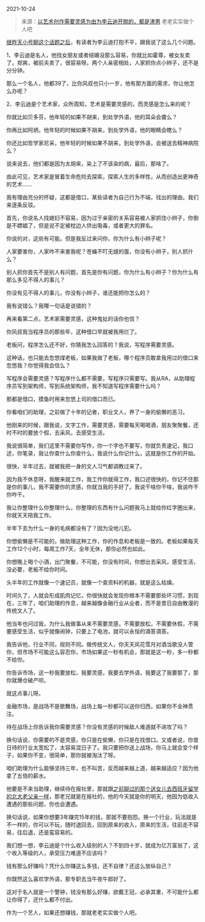 2021-10-24

> 来源：[以艺术创作需要灵感为由为李云迪开脱的，都是渣男](http://mp.weixin.qq.com/s?__biz=MzU0MjYwNDU2Mw==&mid=2247501812&idx=2&sn=96f10f9aa466e68de5a866ea0e128afc&chksm=fb1aab88cc6d229ecb6856b25f85e2972ca457197928e73d81aba9a60d102bba59f7b0dcc42b&scene=27#wechat_redirect)
> 老老实实做个人吧

[继昨天小号聊这个话题之后](http://mp.weixin.qq.com/s?__biz=MzU3NDc5Nzc0NQ==&mid=2247508336&idx=1&sn=b7ef174ef5827a4bf00771861d69f6a6&chksm=fd2e03aeca598ab8cbf97dcca175a8ff39e8d3d1086bd33a09515595d8170287ded4d9fe37a0&scene=21#wechat_redirect)，有读者为李云迪打抱不平，跟我说了这么几个问题。  

  

1、李云迪是名人，他找女朋友或者结婚没那么容易，你就比如霍尊，被女友卖了，郑爽，被前夫卖了，很容易呀。两个人亲密相处，人家抓你点小辫子，还不是分分钟。

  

那么一个名人，他都39了，比你风叔也只小一岁，他有那方面的需求，你让他怎么办呢？

  

2、李云迪是个艺术家，众所周知，艺术是需要灵感的，而灵感是怎么来的呢？  

  

你就比如贝多芬，他年轻的如果不胡来，到处学外语，他的耳朵会聋么？  

你再比如阿炳，他年轻的时候如果不胡来，到处学外语，他的眼睛会瞎么？

你还比如哲学家尼采，他年轻的时候如果不胡来，到处学外语，会被送去精神病院么？  

  

说来说去，他们都是因为太胡来，染上了不该染的病，最后，那啥了。

  

由此可见，艺术家是冒着生命危险去探索，探索人生的多样性，从而创造出更神奇的艺术......

  

我有理由充分的怀疑，这都是借口，某些读者为自己行为不端，找出的理由。我们来逐条反驳。

  

首先，你说名人找媳妇不容易，因为过于亲密的关系容易被人家抓住小辫子，你倒是不嫖娼了，但是说不定被枕边人供出吸毒，或者更大的罪名。  

  

你说的对，这些有可能。但是我反过来问你，你为什么有小辫子呢？

  

人家要害你，人家咋不来害我呢？苍蝇不叮无缝的蛋，你没有小辫子，别人抓什么？  

  

别人抓你首先不是别人有问题，首先是你有问题，你为什么有小辫子？你为什么有那么多见不得人的事儿？

  

你没有见不得人的事儿，你没有小辫子，谁还能把你怎么的？

  

我有说错么？我哪一句话是说错的？  

  

再来看第二点，艺术家需要灵感，这种鬼扯的话你也信？

  

你风叔我当程序员的那些年，这种借口早就被我用烂了。  

  

老板问，程序怎么还不好，你猜我怎么回答的？我说，写程序需要灵感。

  

这种话，也只能去忽悠煤老板，如果我做了老板，哪个程序员敢拿我用过的借口来忽悠我？你觉得我会信么？

  

写程序会需要灵感？写程序什么都不需要，写程序只需要写。我从RA，从助理程序员写到架构师，写到系统架构师，我不知道写程序需要什么吗？

  

那都是借口，摸鱼时用来忽悠上司的借口而已。

  

你看咱们的助理，之前做了十年的记者，职业文人，养了一身的偷懒的恶习。

  

他刚来的时候，跟我说，文字工作，需要灵感，需要每天喝喝酒，朋友聚聚餐，还时不时的要放个假，去采风，去感受生活。

  

我说很简单，我们这里不需要你写作，你一个字也不要写，你就负责速记，我口述，你笔录，我让你查什么你查什么，我说什么你记什么，这就是你工作的开始。  

  

很快，半年过去，就被我把一身的文人习气都调教过来了。  

  

因为我不休息呀，我醒来就工作，我工作你就得工作，我口述很快的，你记不住那是你的事儿，我不需要你的灵感，你就当我的手好了。我说干啥你干啥，我说咋干你咋干。  

  

我让你整理什么你整理什么，你整理的东西有什么问题我马上就给你红字圈出来，你就天天陪我工作。

  

半年下去为什么一身的毛病都没有了？因为没地儿犯。  

  

你想偷懒是不可能的，做助理这种工作，你的作息和老板是一致的。老板如果每天工作12个小时，每周工作7天，全年无休，那你必然也如此。

  

你想晚上喝个小酒，出门聚餐，不可能，你没有时间，你想出去采风，感受生活，没必要，老板不给你时间。  

  

头半年的工作就像一个速记员，就像一个查资料的机器，就是这么枯燥。

  

时间久了，人就会形成肌肉记忆，你很快就会发现你根本不需要那些坏习惯，到现在，三年了，咱们助理的作息，越来越像金融行业从业者，而不是昔日自由散漫的传统文人了。  

  

他当年也问过我，为什么我做事从来不需要灵感，不需要放松，不需要休假，不需要感受生活，似乎就像闹钟，只要上了电池，就可以永恒的滴答滴答。  

  

我告诉他，行业不同，规则不同。做传统文人，你天天风花雪月对酒当歌没人管你，但市场不可能这么容忍你，市场如果这一秒有机会，那就是这一秒，多一秒都不给你。

  

你告诉市场，这一秒我要放松，我要灵感，我要去学外语，我要这了我要那了，那你就爆仓破产呗。  

  

就这点事儿呀。  

  

金融市场，是战场不是歌舞场，战场上每一秒都可以送你归西，如果你不全神贯注。  

  

待在战场上你告诉我你需要灵感？你没有灵感的时候敌人难道就不进攻了吗？  

  

换句话说，你需要的不是灵感，你只是在偷懒，你只是在找借口。又或者说，你昔日待的行业太宽松了，太容易混日子了。我只要把你送上战场，你马上就会变个样子，如果你不变，很简单，那你就被淘汰了呀。  

  

咱们助理为什么能够坚持三年，也不叫苦，反而越来越上道，越来越适应？因为他拿了五倍的薪水。

  

他要是不来当助理，继续待在报社里，那就跟[之前聊过的那个送女儿去西班牙留学的北大老父亲一样](http://mp.weixin.qq.com/s?__biz=MzU0MjYwNDU2Mw==&mid=2247501722&idx=2&sn=0f7e925dcb751ca04e4c7c216108993e&chksm=fb1aabe6cc6d22f0edb86f70f6c574ffc7d81da40fc1f4879dad6ce953e326c7e88f9edf4495&scene=21#wechat_redirect)，那老兄就是在报社的，他的今天就是你的明天，他因为低收入遭遇的那些问题，你也会遭遇。

  

换句话说，如果你想要3年赚完15年的钱，那就不要抱怨。换一个行业，玩法就是不一样的，你可以不玩，随时退回去，回到原来的收入，原来的生活，往前走不容易，往后退，还是蛮容易的。  

  

我们想一想，李云迪是个什么收入级别的人？不到四十岁，就成为亿万富翁了，这个收入等级的人，承受压力难道不应该吗？  

  

钱有那么好赚吗？凭什么你赚这么多钱，还不自律？还这么放纵自己？

  

你既然这么喜欢学外语，那专职去当午夜牛郎好了。

  

这对于名人就是一个警钟，钱没有那么好赚，欲戴王冠，必承其重，不可能什么都让你得了，还什么都不付出。

  

作为一个艺人，如果还想赚钱，那就老老实实做个人吧。

